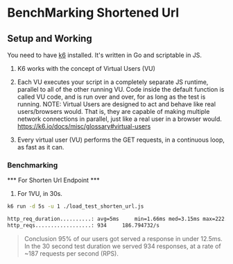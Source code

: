 # BenchMarking Shortened Url

## Setup and Working

You need to have [k6](https://k6.io/) installed. It's written in Go and scriptable in JS.

1. K6 works with the concept of Virtual Users (VU)
2. Each VU executes your script in a completely separate JS runtime, parallel to all of the other running VU. Code inside the default function is called VU code, and is run over and over, for as long as the test is running.
NOTE: Virtual Users are designed to act and behave like real users/browsers would. That is, they are capable of making multiple network connections in parallel, just like a real user in a browser would.
https://k6.io/docs/misc/glossary#virtual-users

3. Every virtual user (VU) performs the GET requests, in a continuous loop, as fast as it can.


### Benchmarking

*** For Shorten Url Endpoint ***
1. For 1VU, in 30s.
```bash
k6 run -d 5s -u 1 ./load_test_shorten_url.js

http_req_duration..........: avg=5ms     min=1.66ms med=3.15ms max=222.44ms p(90)=8.7ms   p(95)=12.5ms
http_reqs..................: 934     186.794732/s
```

> Conclusion
95% of our users got served a response in under 12.5ms.
In the 30 second test duration we served 934 responses, at a rate of ~187 requests per second (RPS).